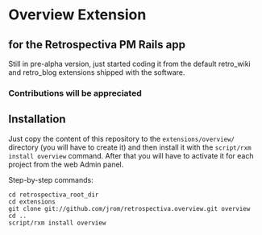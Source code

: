 # Overview Extension
## for the Retrospectiva PM Rails app

Still in pre-alpha version, just started coding it from the default retro\_wiki and retro\_blog extensions shipped with the software.

### Contributions will be appreciated

## Installation

Just copy the content of this repository to the `extensions/overview/` directory (you will have to create it) and then install it with the `script/rxm install overview` command.
After that you will have to activate it for each project from the web Admin panel.

Step-by-step commands:

    cd retrospectiva_root_dir
    cd extensions
    git clone git://github.com/jrom/retrospectiva.overview.git overview
    cd ..
    script/rxm install overview
  
